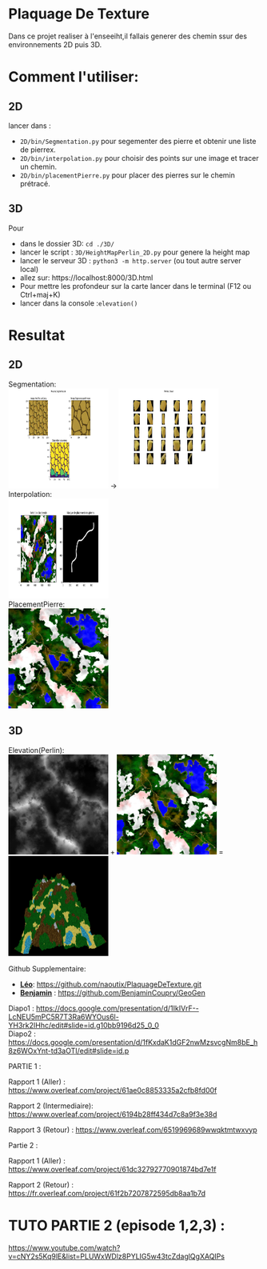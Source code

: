 # Plaquage De Texture
Dans ce projet realiser à l'enseeiht,il fallais generer des chemin ssur des environnements 2D puis 3D.
  
# Comment l'utiliser:  
## 2D  
lancer dans :  
- `2D/bin/Segmentation.py` pour segementer des pierre et obtenir une liste de pierrex.  
- `2D/bin/interpolation.py` pour choisir des points sur une image et tracer un chemin.  
- `2D/bin/placementPierre.py` pour placer des pierres sur le chemin prétracé.  
## 3D  
Pour 
- dans le dossier 3D: `cd ./3D/`
- lancer le script : `3D/HeightMapPerlin_2D.py` pour genere la height map
- lancer le serveur 3D : `python3 -m http.server` (ou tout autre server local)
- allez sur: https://localhost:8000/3D.html
- Pour mettre les profondeur sur la carte lancer dans le terminal (F12 ou Ctrl+maj+K)
- lancer dans la console :`elevation()`

# Resultat  
## 2D
Segmentation:  
<img src="2D/Resultat/Segmentation/segmentation.png" height="200" width="200" /> ->
<img src="2D/Resultat/Segmentation/Pierres_Rep_1_Edge_1.png" height="200" width="200" />  
Interpolation:  
<img src="2D/Resultat/Interpolation/chemin.png" height="200" width="200" />  
PlacementPierre:  
<img src="2D/Resultat/placementPierre/final.png" height="200" width="200" />  

## 3D
Elevation(Perlin):  
<img src="3D/threejs/assets/images/perlin.png" height="200" width="200" /> +
<img src="3D/threejs/assets/images/texture_finale.png" height="200" width="200" /> =  
<img src="example.png" height="200" width="200" />

Github Supplementaire:
- **[Léo](https://github.com/naoutix/)**: https://github.com/naoutix/PlaquageDeTexture.git
- **[Benjamin](https://github.com/BenjaminCoupry/)** : https://github.com/BenjaminCoupry/GeoGen  

Diapo1 : https://docs.google.com/presentation/d/1IkIVrF--LcNEU5mPC5R7T3Ra6WYOus6l-YH3rk2IHhc/edit#slide=id.g10bb9196d25_0_0  
Diapo2 : https://docs.google.com/presentation/d/1fKxdaK1dGF2nwMzsvcgNm8bE_h8z6WOxYnt-td3aOTI/edit#slide=id.p  

PARTIE 1 :

  Rapport 1 (Aller)        : https://www.overleaf.com/project/61ae0c8853335a2cfb8fd00f

  Rapport 2 (Intermediaire): https://www.overleaf.com/project/6194b28ff434d7c8a9f3e38d

  Rapport 3 (Retour)       : https://www.overleaf.com/6519969689wwqktmtwxvyp

Partie 2 : 

  Rapport 1 (Aller)        : https://www.overleaf.com/project/61dc32792770901874bd7e1f
  
  Rapport 2 (Retour)       : https://fr.overleaf.com/project/61f2b7207872595db8aa1b7d

# TUTO PARTIE 2 (episode 1,2,3) :  
https://www.youtube.com/watch?v=cNY2s5Kq9lE&list=PLUWxWDlz8PYLIG5w43tcZdaglQgXAQIPs
